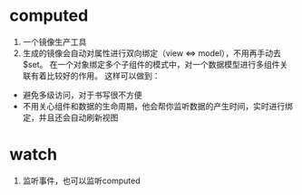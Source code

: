 # computed
1. 一个镜像生产工具
2. 生成的镜像会自动对属性进行双向绑定（view <=> model），不用再手动去$set。
在一个对象绑定多个子组件的模式中，对一个数据模型进行多组件关联有着比较好的作用。
这样可以做到：
- 避免多级访问，对于书写很不方便
- 不用关心组件和数据的生命周期，他会帮你监听数据的产生时间，实时进行绑定，并且还会自动刷新视图

# watch
1. 监听事件，也可以监听computed
